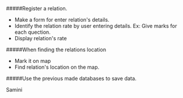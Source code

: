 #####Register a relation.
- Make a form for enter relation's details.
- Identify the relation rate by user entering details. Ex: Give marks for each quection.
- Display relation's rate 

#####When finding the relations location
- Mark it on map 
- Find relation's location on the map.

#####Use the previous made databases to save data.


Samini
